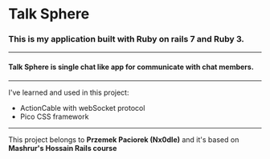# Talk Sphere
### This is my application built with Ruby on rails 7 and Ruby 3.

---

#### Talk Sphere is single chat like app for communicate with chat members.

---

I've learned and used in this project:
- ActionCable with webSocket protocol
- Pico CSS framework

---

  This project belongs to <strong>Przemek Paciorek (Nx0dle)</strong> and it's based on <strong>Mashrur's Hossain Rails course</strong>
